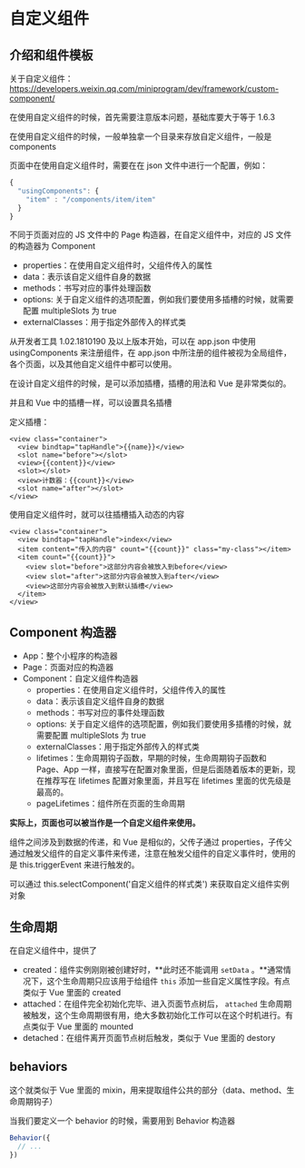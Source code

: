 # 自定义组件



## 介绍和组件模板



关于自定义组件：https://developers.weixin.qq.com/miniprogram/dev/framework/custom-component/



在使用自定义组件的时候，首先需要注意版本问题，基础库要大于等于 1.6.3

在使用自定义组件的时候，一般单独拿一个目录来存放自定义组件，一般是 components

页面中在使用自定义组件时，需要在在 json 文件中进行一个配置，例如：

```js
{
  "usingComponents": {
    "item" : "/components/item/item"
  }
}
```



不同于页面对应的 JS 文件中的 Page 构造器，在自定义组件中，对应的 JS 文件的构造器为 Component

- properties：在使用自定义组件时，父组件传入的属性
- data：表示该自定义组件自身的数据
- methods：书写对应的事件处理函数
- options: 关于自定义组件的选项配置，例如我们要使用多插槽的时候，就需要配置 multipleSlots 为 true
- externalClasses：用于指定外部传入的样式类



从开发者工具 1.02.1810190 及以上版本开始，可以在 app.json 中使用 usingComponents 来注册组件，在 app.json 中所注册的组件被视为全局组件，各个页面，以及其他自定义组件中都可以使用。



在设计自定义组件的时候，是可以添加插槽，插槽的用法和 Vue 是非常类似的。

并且和 Vue 中的插槽一样，可以设置具名插槽

定义插槽：

```wxml
<view class="container">
  <view bindtap="tapHandle">{{name}}</view>
  <slot name="before"></slot>
  <view>{{content}}</view>
  <slot></slot>
  <view>计数器：{{count}}</view>
  <slot name="after"></slot>
</view>
```

使用自定义组件时，就可以往插槽插入动态的内容

```wxml
<view class="container">
  <view bindtap="tapHandle">index</view>
  <item content="传入的内容" count="{{count}}" class="my-class"></item>
  <item count="{{count}}">
    <view slot="before">这部分内容会被放入到before</view>
    <view slot="after">这部分内容会被放入到after</view>
    <view>这部分内容会被放入到默认插槽</view>
  </item>
</view>
```



## Component 构造器

- App：整个小程序的构造器
- Page：页面对应的构造器
- Component：自定义组件构造器
  - properties：在使用自定义组件时，父组件传入的属性
  - data：表示该自定义组件自身的数据
  - methods：书写对应的事件处理函数
  - options: 关于自定义组件的选项配置，例如我们要使用多插槽的时候，就需要配置 multipleSlots 为 true
  - externalClasses：用于指定外部传入的样式类
  - lifetimes：生命周期钩子函数，早期的时候，生命周期钩子函数和 Page、App 一样，直接写在配置对象里面，但是后面随着版本的更新，现在推荐写在 lifetimes 配置对象里面，并且写在 lifetimes 里面的优先级是最高的。
  - pageLifetimes：组件所在页面的生命周期

**实际上，页面也可以被当作是一个自定义组件来使用。**



组件之间涉及到数据的传递，和 Vue 是相似的，父传子通过 properties，子传父通过触发父组件的自定义事件来传递，注意在触发父组件的自定义事件时，使用的是 this.triggerEvent 来进行触发的。



可以通过 this.selectComponent('自定义组件的样式类') 来获取自定义组件实例对象



## 生命周期

在自定义组件中，提供了

- created：组件实例刚刚被创建好时，**此时还不能调用 `setData` 。**通常情况下，这个生命周期只应该用于给组件 `this` 添加一些自定义属性字段。有点类似于 Vue 里面的 created
- attached：在组件完全初始化完毕、进入页面节点树后， `attached` 生命周期被触发，这个生命周期很有用，绝大多数初始化工作可以在这个时机进行。有点类似于 Vue 里面的 mounted
- detached：在组件离开页面节点树后触发，类似于 Vue 里面的 destory



## behaviors

这个就类似于 Vue 里面的 mixin，用来提取组件公共的部分（data、method、生命周期钩子）

当我们要定义一个 behavior 的时候，需要用到 Behavior 构造器

```js
Behavior({
  // ...
})
```



